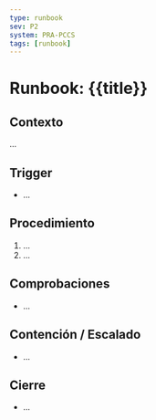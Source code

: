 ```yaml
---
type: runbook
sev: P2
system: PRA-PCCS
tags: [runbook]
---
```


# Runbook: {{title}}

## Contexto
…
## Trigger
- …
## Procedimiento
1. …
2. …
## Comprobaciones
- …
## Contención / Escalado
- …
## Cierre
- …
